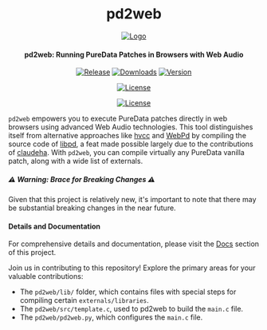 <p align="center">
  <h1 align="center">pd2web</h1>
  <p align="center">
    <a href="https://github.com/plugdata-team/plugdata/wiki">
      <img src="https://raw.githubusercontent.com/charlesneimog/pd2web/main/docs/assets/icon-light.svg" alt="Logo">
    </a>
  </p>
  <h4 align="center">pd2web: Running PureData Patches in Browsers with Web Audio</h4>
</p>

<p align="center">
  <a href="https://github.com/charlesneimog/pd2web/releases/latest"><img src="https://img.shields.io/github/release/charlesneimog/pd2web?include_prereleases" alt="Release"></a>
  <a href="https://pypistats.org/packages/pd2web"><img src="https://img.shields.io/pypi/dm/pd2web" alt="Downloads"></a>
  <a href="https://pypistats.org/packages/pd2web"><img src="https://img.shields.io/pypi/pyversions/pd2web" alt="Version"></a>
</p>

<p align="center">
  <a href="https://img.shields.io/pypi/pyversions/pd2web"><img src="https://img.shields.io/badge/platforms-macOS%20%7C%20Windows%20%7C%20Linux-green" alt="License"></a>
</p>

<p align="center">
  <a href="https://github.com/charlesneimog/pd2web/actions/workflows/Test.yml"><img src="https://github.com/charlesneimog/pd2web/actions/workflows/Test.yml/badge.svg" alt="License"></a>
</p>

`pd2web` empowers you to execute PureData patches directly in web browsers using advanced Web Audio technologies. This tool distinguishes itself from alternative approaches like [hvcc](https://github.com/Wasted-Audio/hvcc) and [WebPd](https://github.com/sebpiq/WebPd) by compiling the source code of [libpd](https://github.com/libpd/libpd), a feat made possible largely due to the contributions of  [claudeha](https://github.com/claudeha). With `pd2web`, you can compile virtually any PureData vanilla patch, along with a wide list of externals.

##### ⚠️ Warning: Brace for Breaking Changes ⚠️

Given that this project is relatively new, it's important to note that there may be substantial breaking changes in the near future.

#### Details and Documentation

For comprehensive details and documentation, please visit the [Docs](https://charlesneimog.github.io/pd2web/) section of this project.



Join us in contributing to this repository! Explore the primary areas for your valuable contributions:

* The `pd2web/lib/` folder, which contains files with special steps for compiling certain `externals/libraries`.
* The `pd2web/src/template.c`, used to pd2web to build the `main.c` file.
* The `pd2web/pd2web.py`, which configures the `main.c` file.
